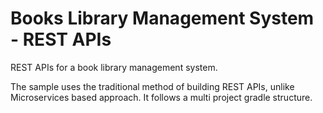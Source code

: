 # Books Library Management System - REST APIs
REST APIs for a book library management system.

The sample uses the traditional method of building REST APIs, unlike Microservices based approach.
It follows a multi project gradle structure.